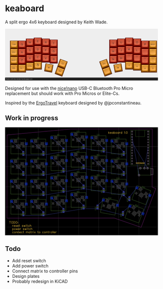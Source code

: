 # keaboard

A split ergo 4x6 keyboard designed by Keith Wade.

![keaboard](./keaboard_render.png)

Designed for use with the [nice!nano][nicenano] USB-C Bluetooth Pro Micro replacement
but should work with Pro Micros or Elite-Cs.

Inspired by the [ErgoTravel][ergotravel] keyboard designed by @jpconstantineau.

## Work in progress

![WIP](./WIP_2020-08-18%2007-08-13.png)

## Todo

* Add reset switch
* Add power switch
* Connect matrix to controller pins
* Design plates
* Probably redesign in KiCAD

[nicenano]: https://docs.nicekeyboards.com/#/nice!nano/
[ergotravel]: https://github.com/jpconstantineau/ErgoTravel
